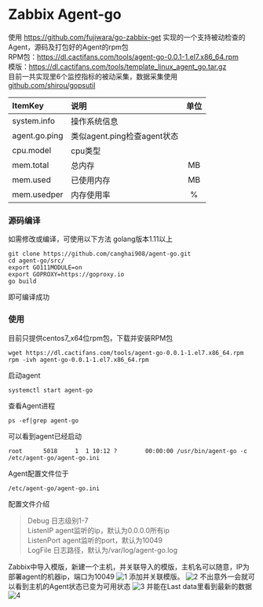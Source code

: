 # Zabbix Agent-go

使用 https://github.com/fujiwara/go-zabbix-get 实现的一个支持被动检查的Agent，源码及打包好的Agent的rpm包     
RPM包：https://dl.cactifans.com/tools/agent-go-0.0.1-1.el7.x86_64.rpm  
模版：https://dl.cactifans.com/tools/template_linux_agent_go.tar.gz  
目前一共实现里6个监控指标的被动采集，数据采集使用[github.com/shirou/gopsutil](github.com/shirou/gopsutil) 

| ItemKey      |    说明 | 单位  |
| :-------- | :--------| :--: |
| system.info  | 操作系统信息 |    |
| agent.go.ping | 类似agent.ping检查agent状态 |    |
| cpu.model  | cpu类型|    |
| mem.total  | 总内存 |MB    |
| mem.used  | 已使用内存 | MB   |
| mem.usedper  | 内存使用率 | %   |
### 源码编译
如需修改或编译，可使用以下方法
golang版本1.11以上
```
git clone https://github.com/canghai908/agent-go.git
cd agent-go/src/
export GO111MODULE=on
export GOPROXY=https://goproxy.io
go build
```
即可编译成功
### 使用

目前只提供centos7_x64位rpm包，下载并安装RPM包
```
wget https://dl.cactifans.com/tools/agent-go-0.0.1-1.el7.x86_64.rpm
rpm -ivh agent-go-0.0.1-1.el7.x86_64.rpm
```
启动agent
```
systemctl start agent-go
```
查看Agent进程
```
ps -ef|grep agent-go
```
可以看到agent已经启动
```
root      5018     1  1 10:12 ?        00:00:00 /usr/bin/agent-go -c /etc/agent-go/agent-go.ini
```
Agent配置文件位于
```
/etc/agent-go/agent-go.ini
```
配置文件介绍
>Debug 日志级别1-7  
>ListenIP agent监听的ip，默认为0.0.0.0所有ip  
>ListenPort agent监听的port，默认为10049  
>LogFile 日志路径，默认为/var/log/agent-go.log  

Zabbix中导入模版，新建一个主机，并关联导入的模版，主机名可以随意，IP为部署agent的机器ip，端口为10049
![1](https://img.cactifans.com/wp-content/uploads/2019/03/4D5453E7-EC95-48C8-9C91-5DE47BD597AE-1024x430.jpg)
添加并关联模版。
![2](https://img.cactifans.com/wp-content/uploads/2019/03/78E7972B-23C0-44CC-96F3-56A1E4DD7F5F.jpg)
不出意外一会就可以看到主机的Agent状态已变为可用状态
![3](https://img.cactifans.com/wp-content/uploads/2019/03/B5DC034F-2378-4ABC-9A68-8746FB4853A8-1024x209.jpg)
并能在Last data里看到最新的数据
![4](https://www.cactifans.org/wp-content/uploads/2019/03/DE174094-827E-4F59-A4C4-4C7CCD8F5733-1024x420.jpg)